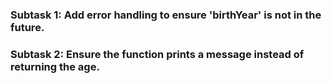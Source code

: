 ### Subtask 1:  Add error handling to ensure 'birthYear' is not in the future.

### Subtask 2:  Ensure the function prints a message instead of returning the age.


